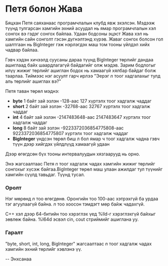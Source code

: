 Петя болон Жава
===============
Бяцхан Петя саяханаас програмчлалын клубд явж эхэлсэн. Мэдээж түүнд тулгарсан
хамгийн эхний асуудал нь ямар програмчлалын хэл сонгох вэ гэдэг сонгох байлаа.
Удаан бодсоны эцэст Жава хэл нь хамгийн сайн сонголт гэсэн дүгнэлтэнд хүрэв.
Жаваг сонгох болсон гол шалтгаан нь BigInteger гэж нэрлэгдэх маш том тооны
үйлдэл хийх чадвар байлаа.

Гэвч хэдэн хичээлд суусаны дараа түүнд BigInteger төрлийг дандаа ашиглаад байх
шаардлагагүй байдагийг олж мэдэв. Зарим бодлогыг илүү жижиг төрлийг ашиглан бодох
нь хамаагүй хялбар байдаг болж таарлаа. Тиймээс нэг асуулт гарч ирлээ "Эерэг $n$
тоог хадгалахыг тулд аль төрлийг ашиглах вэ?"

Петя таван төрөл мэднэ:

 - **byte** 1 байт зай эзлэн -128-аас 127 хүртэлх тоог хадгалж чаддаг
 - **short** 2 байт зай эзлэн -32768-аас 32767 хүртэлх тоог хадгалж чаддаг
 - **int** 4 байт зай эзлэн -2147483648-аас 2147483647 хүртэлх тоог хадгалж
   чаддаг
 - **long** 8 байт зай эзлэн -9223372036854775808-аас 9223372036854775807
   хүртэлх тоог хадгалж чаддаг
 - **BigInteger** үндсэн төрөл биш л бол ямар ч тоог хадгалж чадна гэвч түүн
   дээр хийгдэх үйлдлүүд хамаагүй удаан

Дээр өгөгдсөн бүх тооны интервалуудын хязгаарууд нь орно.

Энэ жагсаалтаас Петя $n$ тоог хадгалж чадах хамгийн жижиг төрлийг сонгохыг хүсэж
байгаа.BigInteger төрөл маш улаан ажилдаг тул түүнийг хамгийн сүүлд тавьдаг.
Түүнд тусал.


### Оролт
Нэг мөрөнд $n$ тоо өгөгдөнө. Оронгийн тоо 100-аас хэтрэхгүй ба урдаа тэг
агуулаагүй байна. $n$ тоо хоосон тэмдэгт мөр байж чадахгүй.

C++ хэл дээр 64-битийн тоо хэрэглэх үед %lld-г хэрэглэхгүй байхыг зөвлөж байна.
%I64d эсвэл cin, cout стриймийг ашиглана уу.


### Гаралт
"byte, short, int, long, BigInteger" жагсаалтаас $n$ тоог хадгалж чадах хамгийн
эхний төрлийг хэвлэнэ үү.

-- Энхсанаа
